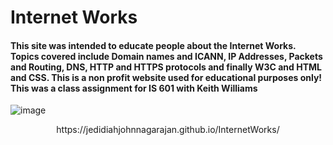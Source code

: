 # Internet Works
#### This site was intended to educate people about the Internet Works. Topics covered include Domain names and ICANN, IP Addresses, Packets and Routing, DNS, HTTP and HTTPS protocols and finally W3C and HTML and CSS. This is a non profit website used for educational purposes only! This was a class assignment for IS 601 with Keith Williams

![image](https://user-images.githubusercontent.com/13598741/95079558-6a6aa580-0734-11eb-8d9e-70c3b06b4a1d.png)

<p align="center">
  https://jedidiahjohnnagarajan.github.io/InternetWorks/
</p>
